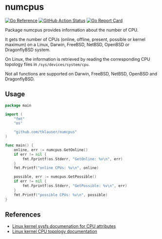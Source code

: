 # numcpus

[![Go Reference](https://pkg.go.dev/badge/github.com/tklauser/numcpus.svg)](https://pkg.go.dev/github.com/tklauser/numcpus)
[![GitHub Action Status](https://github.com/tklauser/numcpus/workflows/Tests/badge.svg)](https://github.com/tklauser/numcpus/actions?query=workflow%3ATests)
[![Go Report Card](https://goreportcard.com/badge/github.com/tklauser/numcpus)](https://goreportcard.com/report/github.com/tklauser/numcpus)

Package numcpus provides information about the number of CPU.

It gets the number of CPUs (online, offline, present, possible or kernel
maximum) on a Linux, Darwin, FreeBSD, NetBSD, OpenBSD or DragonflyBSD
system.

On Linux, the information is retrieved by reading the corresponding CPU
topology files in `/sys/devices/system/cpu`.

Not all functions are supported on Darwin, FreeBSD, NetBSD, OpenBSD and
DragonflyBSD.

## Usage

```Go
package main

import (
	"fmt"
	"os"

	"github.com/tklauser/numcpus"
)

func main() {
	online, err := numcpus.GetOnline()
	if err != nil {
		fmt.Fprintf(os.Stderr, "GetOnline: %v\n", err)
	}
	fmt.Printf("online CPUs: %v\n", online)

	possible, err := numcpus.GetPossible()
	if err != nil {
		fmt.Fprintf(os.Stderr, "GetPossible: %v\n", err)
	}
	fmt.Printf("possible CPUs: %v\n", possible)
}
```

## References

* [Linux kernel sysfs documenation for CPU attributes](https://www.kernel.org/doc/Documentation/ABI/testing/sysfs-devices-system-cpu)
* [Linux kernel CPU topology documentation](https://www.kernel.org/doc/Documentation/cputopology.txt)
